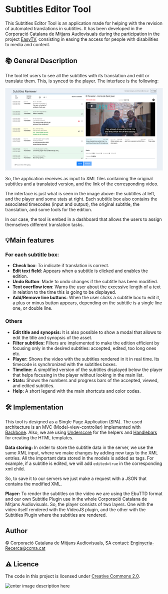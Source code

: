 ﻿# Subtitles Editor Tool

This Subtitles Editor Tool is an application made for helping with the revision of automated translations in subtitles. It has been developed in the Corporació Catalana de Mitjans Audiovisuals during the participation in the project [EasyTV](https://easytvproject.eu/), consisting in easing the access for people with disabilities to media and content.

## 📚 General Description

The tool let users to see all the subtitles with its translation and edit or translate them. This, is synced to the player. The interface is the following:

![enter image description here](https://github.com/CCMA-Enginyeria/Multilanguage-Subtitle-Editor/blob/master/snapshots/interface.png?raw=true)

So,  the application receives as input to XML files containing the original subtitles and a translated version, and the link of the corresponding video.

The interface is just what is seen in the image above: the subtitles at left, and the player and some stats at right. Each subtitle box also contains the associated timecodes (input and output), the original subtitle, the translation, and some tools for the edition.
  
In our case, the tool is embed in a dashboard that allows the users to assign themselves different translation tasks.

## 💡Main features

### For each subtitle box:

-   **Check box**: To indicate if translation is correct.
-   **Edit text field**: Appears when a subtitle is clicked and enables the edition.
-   **Undo Button**: Made to undo changes if the subtitle has been modified.
-   **Text overflow icon**: Warns the user about the excessive length of a text in relation to the time this is going to be displayed.
-   **Add/Remove line buttons**: When the user clicks a subtitle box to edit it, a plus or minus button appears, depending on the subtitle is a single line one, or double line.

### Others  
- **Edit title and synopsis:** It is also possible to show a modal that allows to edit the title and synopsis of the asset.
- **Filter subtitles:** Filters are implemented to make the edition efficient by focusing only in the desired subtitles: accepted, edited, too long ones etc.
- **Player:** Shows the video with the subtitles rendered in it in real time. Its timecode is synchronized with the subtitles boxes.
- **Timeline:** A simplified version of the subtitles displayed below the player that helps focusing in the player without looking in the main list.
- **Stats:** Shows the numbers and progress bars of the accepted, viewed, and edited subtitles.
- **Help:** A short legend with the main shortcuts and color codes.


## 🛠️ Implementation

This tool is designed as a Single Page Application (SPA). The used architecture is an MVC (Model-view-controller) implemented with [Backbone](https://backbonejs.org/).  Also, we are using [Underscore](https://underscorejs.org/) for the helpers and [Handlebars](https://handlebarsjs.com/) for creating the HTML templates.  

**Data storing:** In order to store the subtitle data in the server, we use the same XML input, where we make changes by adding new tags to the XML entries. All the important data stored in the models is added as tags. For example, if a subtitle is edited, we will add `edited=true` in the corresponding xml child.

So, to save it to our servers we just make a request with a JSON that contains the modified XML.  

**Player:** To render the subtitles on the video we are using the EbuTTD format and our own Subtitle Plugin use in the whole Corporació Catalana de Mitjans Audiovisuals.
So, the player consists of two layers. One with the video itself rendered with the VideoJS plugin, and the other with the Subtitles Plugin where the subtitles are rendered.


## Author
© Corporació Catalana de Mitjans Audiovisuals, SA
contact: Enginyeria-Recerca@ccma.cat

## ⚠️  Licence
The code in this project is licensed under [Creative Commons 2.0](https://creativecommons.org/licenses/by-nc-sa/4.0/legalcode).

![enter image description here](https://mirrors.creativecommons.org/presskit/buttons/88x31/png/by-nc-sa.eu.png)

